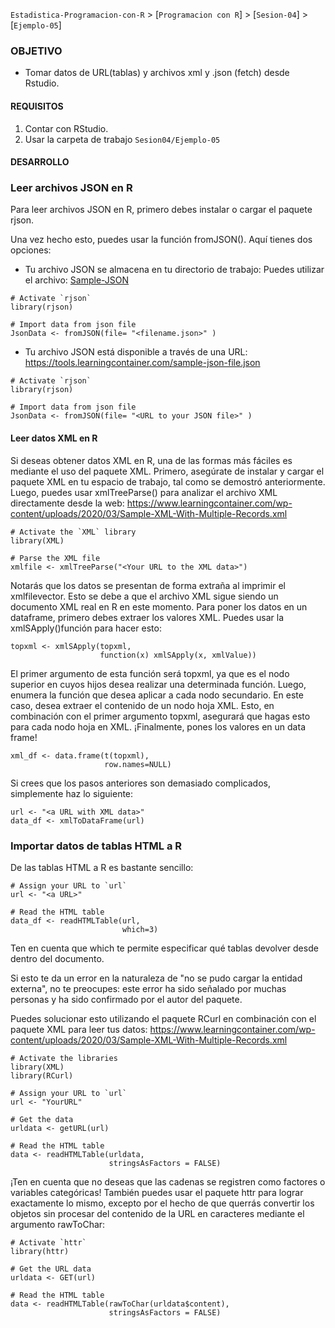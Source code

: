 `Estadistica-Programacion-con-R` > [`Programacion con R`] > [`Sesion-04`] > [`Ejemplo-05`] 

### OBJETIVO
- Tomar datos de URL(tablas) y archivos xml y .json (fetch) desde Rstudio.

#### REQUISITOS
1. Contar con RStudio.
1. Usar la carpeta de trabajo `Sesion04/Ejemplo-05`

#### DESARROLLO

### Leer archivos JSON en R

Para leer archivos JSON en R, primero debes instalar o cargar el paquete rjson. 

Una vez hecho esto, puedes usar la función fromJSON(). Aquí tienes dos opciones:

- Tu archivo JSON se almacena en tu directorio de trabajo:
Puedes utilizar el archivo:  [Sample-JSON](../Ejemplo-05/Sample-JSON-file-with-multiple-records-download.json) 

```{r}
# Activate `rjson`
library(rjson)

# Import data from json file
JsonData <- fromJSON(file= "<filename.json>" )
````
- Tu archivo JSON está disponible a través de una URL: https://tools.learningcontainer.com/sample-json-file.json
```{r}
# Activate `rjson`
library(rjson)

# Import data from json file
JsonData <- fromJSON(file= "<URL to your JSON file>" )
````
#### Leer datos XML en R
Si deseas obtener datos XML en R, una de las formas más fáciles es mediante el uso del paquete XML. Primero, asegúrate de instalar y cargar el paquete XML en tu espacio de trabajo, tal como se demostró anteriormente. Luego, puedes usar xmlTreeParse() para analizar el archivo XML directamente desde la web: https://www.learningcontainer.com/wp-content/uploads/2020/03/Sample-XML-With-Multiple-Records.xml

```{r}
# Activate the `XML` library
library(XML)

# Parse the XML file
xmlfile <- xmlTreeParse("<Your URL to the XML data>")
```
Notarás que los datos se presentan de forma extraña al imprimir el xmlfilevector. Esto se debe a que el archivo XML sigue siendo un documento XML real en R en este momento. Para poner los datos en un dataframe, primero debes extraer los valores XML. Puedes usar la xmlSApply()función para hacer esto:

```{r}
topxml <- xmlSApply(topxml,
                    function(x) xmlSApply(x, xmlValue))
```         
El primer argumento de esta función será topxml, ya que es el nodo superior en cuyos hijos desea realizar una determinada función. Luego, enumera la función que desea aplicar a cada nodo secundario. En este caso, desea extraer el contenido de un nodo hoja XML. Esto, en combinación con el primer argumento topxml, asegurará que hagas esto para cada nodo hoja en XML.
¡Finalmente, pones los valores en un data frame!

```{r}
xml_df <- data.frame(t(topxml),
                     row.names=NULL)
````

Si crees que los pasos anteriores son demasiado complicados, simplemente haz lo siguiente:
```{r}
url <- "<a URL with XML data>"
data_df <- xmlToDataFrame(url)
````

### Importar datos de tablas HTML a R
De las tablas HTML a R es bastante sencillo:

```{r}
# Assign your URL to `url`
url <- "<a URL>"

# Read the HTML table
data_df <- readHTMLTable(url,
                         which=3)
````
Ten en cuenta que which te permite especificar qué tablas devolver desde dentro del documento.

Si esto te da un error en la naturaleza de "no se pudo cargar la entidad externa", no te preocupes: este error ha sido señalado por muchas personas y ha sido confirmado por el autor del paquete.

Puedes solucionar esto utilizando el paquete RCurl  en combinación con el paquete XML para leer tus datos: https://www.learningcontainer.com/wp-content/uploads/2020/03/Sample-XML-With-Multiple-Records.xml

```{r}
# Activate the libraries
library(XML)
library(RCurl)

# Assign your URL to `url`
url <- "YourURL"

# Get the data
urldata <- getURL(url)

# Read the HTML table
data <- readHTMLTable(urldata,
                      stringsAsFactors = FALSE)
````
¡Ten en cuenta que no deseas que las cadenas se registren como factores o variables categóricas! También puedes usar el paquete httr para lograr exactamente lo mismo, excepto por el hecho de que querrás convertir los objetos sin procesar del contenido de la URL en caracteres mediante el argumento rawToChar:

```{r}
# Activate `httr`
library(httr)

# Get the URL data
urldata <- GET(url)

# Read the HTML table
data <- readHTMLTable(rawToChar(urldata$content),
                      stringsAsFactors = FALSE)
````

